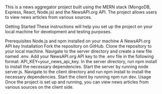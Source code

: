 This is a news aggregator project built using the MERN stack (MongoDB, Express, React, Node.js) and the NewsAPI.org API. The project allows users to view news articles from various sources.

Getting Started
These instructions will help you set up the project on your local machine for development and testing purposes.

Prerequisites
Node.js and npm installed on your machine
A NewsAPI.org API key
Installation
Fork the repository on GitHub.
Clone the repository to your local machine.
Navigate to the server directory and create a new file named .env.
Add your NewsAPI.org API key to the .env file in the following format: API_KEY=your_news_api_key.
In the server directory, run npm install to install the necessary dependencies.
Start the server by running node server.js.
Navigate to the client directory and run npm install to install the necessary dependencies.
Start the client by running npm run dev.
Usage
Once the project is set up and running, you can view news articles from various sources on the client side.
